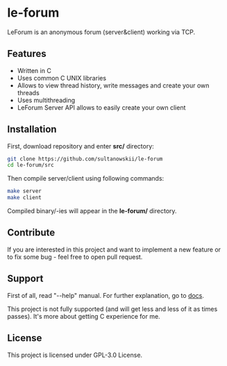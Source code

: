 # le-forum
LeForum is an anonymous forum (server&client) working via TCP.

## Features
- Written in C
- Uses common C UNIX libraries
- Allows to view thread history, write messages and create your own threads
- Uses multithreading
- LeForum Server API allows to easily create your own client

## Installation
First, download repository and enter **src/** directory:
```bash
git clone https://github.com/sultanowskii/le-forum
cd le-forum/src
```

Then compile server/client using following commands:
```bash
make server
make client
```

Compiled binary/-ies will appear in the **le-forum/** directory.

## Contribute
If you are interested in this project and want to implement a new feature or to fix some bug - feel free to open pull request.

## Support
First of all, read "--help" manual. For further explanation, go to [docs](docs/README.md).

This project is not fully supported (and will get less and less of it as times passes). It's more about getting C experience for me.

## License
This project is licensed under GPL-3.0 License.

